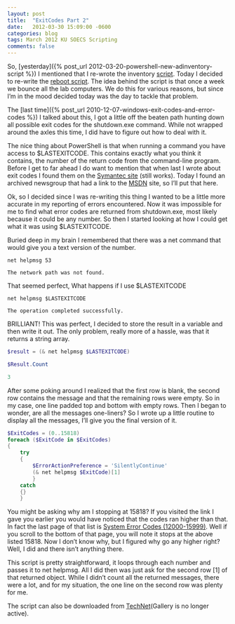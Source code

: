 ```yaml
---
layout: post
title:  "ExitCodes Part 2"
date:   2012-03-30 15:09:00 -0600
categories: blog
tags: March 2012 KU SOECS Scripting
comments: false
---
```

So, [yesterday]({% post_url 2012-03-20-powershell-new-adinventory-script %}) I mentioned that I re-wrote the inventory [script](https://github.com/jeffpatton1971/mod-posh/blob/master/powershell/production/New-AdInventory.ps1). Today I decided to re-write the [reboot script](https://github.com/jeffpatton1971/mod-posh/blob/master/powershell/production/Reboot-Computer.ps1). The idea behind the script is that once a week we bounce all the lab computers. We do this for various reasons, but since I’m in the mood decided today was the day to tackle that problem.

The [last time]({% post_url 2010-12-07-windows-exit-codes-and-error-codes %}) I talked about this, I got a little off the beaten path hunting down all possible exit codes for the shutdown.exe command. While not wrapped around the axles this time, I did have to figure out how to deal with it.

The nice thing about PowerShell is that when running a command you have access to $LASTEXITCODE. This contains exactly what you think it contains, the number of the return code from the command-line program. Before I get to far ahead I do want to mention that when last I wrote about exit codes I found them on the [Symantec site](http://www.symantec.com/connect/articles/windows-system-error-codes-exit-codes-description) (still works). Today I found an archived newsgroup that had a link to the [MSDN](https://docs.microsoft.com/en-us/windows/win32/debug/system-error-codes) site, so I’ll put that here.

Ok, so I decided since I was re-writing this thing I wanted to be a little more accurate in my reporting of errors encountered. Now it was impossible for me to find what error codes are returned from shutdown.exe, most likely because it could be any number. So then I started looking at how I could get what it was using $LASTEXITCODE.

Buried deep in my brain I remembered that there was a net command that would give you a text version of the number.

``` dos
net helpmsg 53

The network path was not found.
```

That seemed perfect, What happens if I use $LASTEXITCODE

``` dos
net helpmsg $LASTEXITCODE

The operation completed successfully.
```

BRILLIANT! This was perfect, I decided to store the result in a variable and then write it out. The only problem, really more of a hassle, was that it returns a string array.

``` powershell
$result = (& net helpmsg $LASTEXITCODE)

$Result.Count

3
```

After some poking around I realized that the first row is blank, the second row contains the message and that the remaining rows were empty. So in my case, one line padded top and bottom with empty rows. Then I began to wonder, are all the messages one-liners? So I wrote up a little routine to display all the messages, I’ll give you the final version of it.

``` powershell
$ExitCodes = (0..15818)
foreach ($ExitCode in $ExitCodes)
{
    try
    {
        $ErrorActionPreference = 'SilentlyContinue'
        (& net helpmsg $ExitCode)[1]
        }
    catch
    {}
    }
```

You might be asking why am I stopping at 15818? If you visited the link I gave you earlier you would have noticed that the codes ran higher than that. In fact the last page of that list is [System Error Codes (12000-15999)](https://docs.microsoft.com/en-us/windows/win32/debug/system-error-codes--12000-15999-). Well if you scroll to the bottom of that page, you will note it stops at the above listed 15818. Now I don’t know why, but I figured why go any higher right? Well, I did and there isn’t anything there.

This script is pretty straightforward, it loops through each number and passes it to net helpmsg. All I did then was just ask for the second row [1] of that returned object. While I didn’t count all the returned messages, there were a lot, and for my situation, the one line on the second row was plenty for me.

The script can also be downloaded from [TechNet](http://gallery.technet.microsoft.com/Reboot-Computerps1-5d530000)(Gallery is no longer active).
